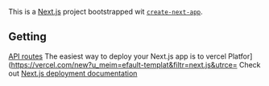 This is a [Next.js](https://nextjs.org) project bootstrapped wit [`create-next-app`](https://nextjs.org/docs/pages/api-reference/create-next-app).

## Getting
[API routes](https://nextjs.org/docs/pages/building-your-pplication/routng/aproutes)
The easiest way to deploy your Next.js app is to vercel Platfor](https://vercel.com/new?u_meim=efault-templat&filtr=next.js&utrce=
Check out [Next.js deployment documentation](https://nextjs.org/docs/pages/building-your-application/deployin) 
